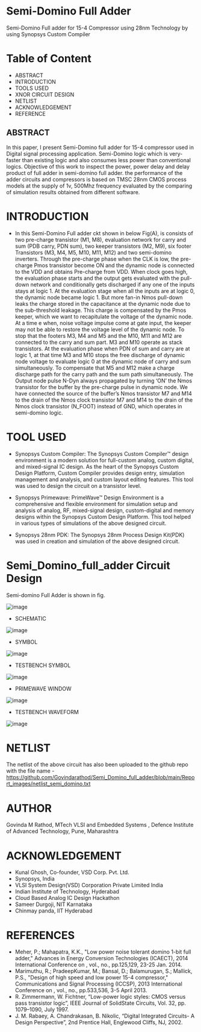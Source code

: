 # Semi-Domino Full Adder  
Semi-Domino Full adder for 15-4 Compressor using 28nm Technology by using Synopsys Custom Compiler


# Table of Content 
- ABSTRACT 
- INTRODUCTION
- TOOLS USED
- XNOR CIRCUIT DESIGN
- NETLIST
- ACKNOWLEDGEMENT 
- REFERENCE 


## ABSTRACT

 In this paper, I present Semi-Domino full adder for 15-4 compressor used in Digital signal processing application. Semi-Domino logic which is very-faster than 
existing logic and also consumes less power than conventional logics. Objective of this work to inspect the power, power delay and delay product of full adder in 
semi-domino full adder. the performance of the adder circuits and compressors is based on TMSC 28nm CMOS process models at the supply of 1v, 500Mhz frequency evaluated by 
the comparing of simulation results obtained from different software. 

# INTRODUCTION

- In this Semi-Domino Full adder ckt shown in below Fig(A), is consists of two pre-charge transistor (M1, M8), evaluation network for carry and sum (PDB carry, PDN sum), 
two keeper transistors (M2, M9), six footer Transistors (M3, M4, M5, M10, M11, M12) and two semi-domino inverters. Through the pre-charge phase when the CLK is low, the 
pre-charge Pmos transistor become ON and the dynamic node is connected to the VDD and obtains Pre-charge from VDD. When clock goes high, the evaluation phase starts and the 
output gets evaluated with the pull-down network and conditionally gets discharged if any one of the inputs stays at logic 1.
At the evaluation stage when all the inputs are at logic 0, the dynamic node became logic 1. But more fan-in Nmos pull-down leaks the charge stored in the capacitance at the 
dynamic node due to the sub-threshold leakage. This charge is compensated by the Pmos keeper, which we want to recapitulate the voltage of the dynamic node. At a time e 
when, noise voltage impulse come at gate input, the keeper may not be able to restore the voltage level of the dynamic node. To stop that the footers M3, M4 and M5 and the M10, 
M11 and M12 are connected to the carry and sum part. M3 and M10 operate as stack transistors. At the evaluation phase when PDN of sum and carry are at logic 1, at that time M3 and M10 stops the free discharge of dynamic node voltage to evaluate logic 0 at the dynamic node of carry and sum simultaneously. To compensate that M5 and M12 make a charge discharge path for the carry path and the sum path simultaneously.
The Output node pulse N-Dyn always propagated by turning ‘ON’ the Nmos transistor for the buffer by the pre-charge pulse in dynamic node. We have connected the 
source of the buffer’s Nmos transistor M7 and M14 to the drain of the Nmos clock transistor M7 and M14 to the drain of the Nmos clock transistor (N_FOOT) instead of GND, which 
operates in semi-domino logic.


# TOOL USED

- Synopsys Custom Compiler: The Synopsys Custom Compiler™ design environment is a modern solution for full-custom analog, custom digital, and mixed-signal IC design. As the heart of the Synopsys Custom Design Platform, Custom Compiler provides design entry, simulation management and analysis, and custom layout editing features. This tool was used to design the circuit on a transistor level.

- Synopsys Primewave: PrimeWave™ Design Environment is a comprehensive and flexible environment for simulation setup and analysis of analog, RF, mixed-signal design, custom-digital and memory designs within the Synopsys Custom Design Platform. This tool helped in various types of simulations of the above designed circuit.

- Synopsys 28nm PDK: The Synopsys 28nm Process Design Kit(PDK) was used in creation and simulation of the above designed circuit.

# Semi_Domino_full_adder Circuit Design

Semi-domino Full Adder is shown in fig. 

![image](https://github.com/Govindarathod/Semi_Domino_full_adder/blob/main/Report_images/ckt.png)

- SCHEMATIC

![image](https://github.com/Govindarathod/Semi_Domino_full_adder/blob/main/Report_images/schematic.png)

                                                                                                                                                                                                                                                                                                                                                                            
- SYMBOL

![image](https://github.com/Govindarathod/Semi_Domino_full_adder/blob/main/Report_images/full_adder_symbol.png)                                                                                                                                                                                                                                                                                                                                                                               

- TESTBENCH SYMBOL

![image](https://github.com/Govindarathod/Semi_Domino_full_adder/blob/main/Report_images/TB.png)                                                                                                                                                                                                                                                                                                                                                                                                                                                                                
- PRIMEWAVE WINDOW

![image](https://github.com/Govindarathod/Semi_Domino_full_adder/blob/main/Report_images/testsuite.png)                                                                                                                                                                                                                                                                                                                                                                                                                                                        
- TESTBENCH WAVEFORM

![image](https://github.com/Govindarathod/Semi_Domino_full_adder/blob/main/Report_images/waveview.png)                                            

# NETLIST
The netlist of the above circuit has also been uploaded to the github repo with the file name -https://github.com/Govindarathod/Semi_Domino_full_adder/blob/main/Report_images/netlist_semi_domino.txt  

# AUTHOR
Govinda M Rathod, MTech VLSI and Embedded Systems , Defence Institute of Advanced Technology, Pune, Maharashtra

# ACKNOWLEDGEMENT 

- Kunal Ghosh, Co-founder, VSD Corp. Pvt. Ltd.
- Synopsys, India
- VLSI System Design(VSD) Corporation Private Limited India
- Indian Institute of Technology, Hyderabad 
- Cloud Based Analog IC Design Hackathon
- Sameer Durgoji, NIT Karnataka
- Chinmay panda, IIT Hyderabad

# REFERENCES

- Meher, P.; Mahapatra, K.K., "Low power noise tolerant domino 1-bit full adder," Advances in Energy Conversion Technologies (ICAECT), 2014 International Conference on , vol., no., pp.125,129, 23-25 Jan. 2014.
- Marimuthu, R.; PradeepKumar, M.; Bansal, D.; Balamurugan, S.; Mallick, P.S., "Design of high speed and low power 15-4 compressor," Communications and Signal Processing (ICCSP), 2013 International Conference on , vol., no., pp.533,536, 3-5 April 2013.
- R. Zimmermann, W. Fichtner, “Low-power logic styles: CMOS versus pass transistor logic”, IEEE Journal of SolidState Circuits, Vol. 32, pp. 1079–1090, July 1997.
- J. M. Rabaey, A. Chandrakasan, B. Nikolic, “Digital Integrated Circuits- A Design Perspective”, 2nd Prentice Hall, Englewood Cliffs, NJ, 2002.
